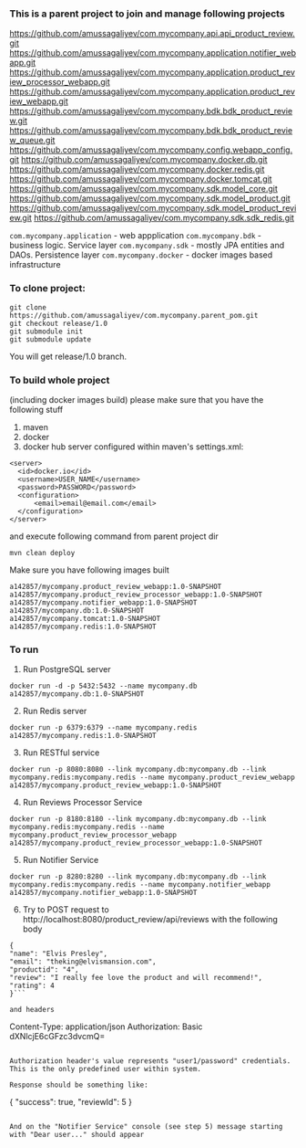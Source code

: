 ﻿### This is a parent project to join and manage following projects

https://github.com/amussagaliyev/com.mycompany.api.api_product_review.git
https://github.com/amussagaliyev/com.mycompany.application.notifier_webapp.git
https://github.com/amussagaliyev/com.mycompany.application.product_review_processor_webapp.git
https://github.com/amussagaliyev/com.mycompany.application.product_review_webapp.git
https://github.com/amussagaliyev/com.mycompany.bdk.bdk_product_review.git
https://github.com/amussagaliyev/com.mycompany.bdk.bdk_product_review_queue.git
https://github.com/amussagaliyev/com.mycompany.config.webapp_config.git
https://github.com/amussagaliyev/com.mycompany.docker.db.git
https://github.com/amussagaliyev/com.mycompany.docker.redis.git
https://github.com/amussagaliyev/com.mycompany.docker.tomcat.git
https://github.com/amussagaliyev/com.mycompany.sdk.model_core.git
https://github.com/amussagaliyev/com.mycompany.sdk.model_product.git
https://github.com/amussagaliyev/com.mycompany.sdk.model_product_review.git
https://github.com/amussagaliyev/com.mycompany.sdk.sdk_redis.git

`com.mycompany.application` - web appplication
`com.mycompany.bdk` - business logic. Service layer
`com.mycompany.sdk` - mostly JPA entities and DAOs. Persistence layer
`com.mycompany.docker` - docker images based infrastructure

### To clone project:

```
git clone https://github.com/amussagaliyev/com.mycompany.parent_pom.git
git checkout release/1.0
git submodule init
git submodule update
```

You will get release/1.0 branch.

### To build whole project
(including docker images build) please make sure that you have the following stuff

1. maven
2. docker
3. docker hub server configured within maven's settings.xml:

```
<server>
  <id>docker.io</id>
  <username>USER_NAME</username>
  <password>PASSWORD</password>
  <configuration>
      <email>email@email.com</email>
  </configuration>
</server>
```

and execute following command from parent project dir

```
mvn clean deploy
```

Make sure you have following images built

```
a142857/mycompany.product_review_webapp:1.0-SNAPSHOT
a142857/mycompany.product_review_processor_webapp:1.0-SNAPSHOT
a142857/mycompany.notifier_webapp:1.0-SNAPSHOT
a142857/mycompany.db:1.0-SNAPSHOT
a142857/mycompany.tomcat:1.0-SNAPSHOT
a142857/mycompany.redis:1.0-SNAPSHOT
```

### To run

1. Run PostgreSQL server
```
docker run -d -p 5432:5432 --name mycompany.db a142857/mycompany.db:1.0-SNAPSHOT
```

2. Run Redis server
```
docker run -p 6379:6379 --name mycompany.redis a142857/mycompany.redis:1.0-SNAPSHOT
```

3. Run RESTful service
```
docker run -p 8080:8080 --link mycompany.db:mycompany.db --link mycompany.redis:mycompany.redis --name mycompany.product_review_webapp a142857/mycompany.product_review_webapp:1.0-SNAPSHOT
```

4. Run Reviews Processor Service
```
docker run -p 8180:8180 --link mycompany.db:mycompany.db --link mycompany.redis:mycompany.redis --name mycompany.product_review_processor_webapp a142857/mycompany.product_review_processor_webapp:1.0-SNAPSHOT
```

5. Run Notifier Service
```
docker run -p 8280:8280 --link mycompany.db:mycompany.db --link mycompany.redis:mycompany.redis --name mycompany.notifier_webapp a142857/mycompany.notifier_webapp:1.0-SNAPSHOT
```

6. Try to POST request to http://localhost:8080/product_review/api/reviews with the following body
```
{
"name": "Elvis Presley",
"email": "theking@elvismansion.com",
"productid": "4",
"review": "I really fee love the product and will recommend!",
"rating": 4
}```

and headers

```
Content-Type: application/json
Authorization: Basic dXNlcjE6cGFzc3dvcmQ=
```

Authorization header's value represents "user1/password" credentials. This is the only predefined user within system.

Response should be something like:
```
{
"success": true,
"reviewId": 5
}
```

And on the "Notifier Service" console (see step 5) message starting with "Dear user..." should appear

